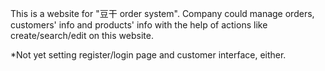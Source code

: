 This is a website for "豆干 order system".
Company could manage orders, customers' info and products' info with the help of actions like create/search/edit on this website.

*Not yet setting register/login page and customer interface, either.
